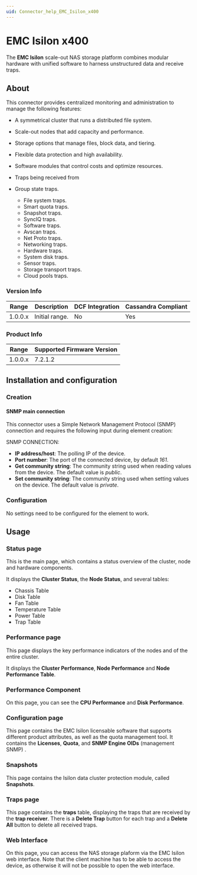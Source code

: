 ```yaml
---
uid: Connector_help_EMC_Isilon_x400
---
```


# EMC Isilon x400

The **EMC Isilon** scale-out NAS storage platform combines modular hardware with unified software to harness unstructured data and receive traps.

## About

This connector provides centralized monitoring and administration to manage the following features:

- A symmetrical cluster that runs a distributed file system.

- Scale-out nodes that add capacity and performance.

- Storage options that manage files, block data, and tiering.

- Flexible data protection and high availability.

- Software modules that control costs and optimize resources.

- Traps being received from

- Group state traps.
  - File system traps.
  - Smart quota traps.
  - Snapshot traps.
  - SyncIQ traps.
  - Software traps.
  - Avscan traps.
  - Net Proto traps.
  - Networking traps.
  - Hardware traps.
  - System disk traps.
  - Sensor traps.
  - Storage transport traps.
  - Cloud pools traps.

### Version Info

| Range | Description | DCF Integration | Cassandra Compliant |
|------------------|-----------------|---------------------|-------------------------|
| 1.0.0.x          | Initial range.  | No                  | Yes                     |

### Product Info

| Range | Supported Firmware Version |
|------------------|-----------------------------|
| 1.0.0.x          | 7.2.1.2                     |

## Installation and configuration

### Creation

#### SNMP main connection

This connector uses a Simple Network Management Protocol (SNMP) connection and requires the following input during element creation:

SNMP CONNECTION:

- **IP address/host**: The polling IP of the device.
- **Port number**: The port of the connected device, by default *161*.
- **Get community string**: The community string used when reading values from the device. The default value is *public*.
- **Set community string**: The community string used when setting values on the device. The default value is *private*.

### Configuration

No settings need to be configured for the element to work.

## Usage

### Status page

This is the main page, which contains a status overview of the cluster, node and hardware components.

It displays the **Cluster Status**, the **Node Status**, and several tables:

- Chassis Table
- Disk Table
- Fan Table
- Temperature Table
- Power Table
- Trap Table

### Performance page

This page displays the key performance indicators of the nodes and of the entire cluster.

It displays the **Cluster Performance**, **Node Performance** and **Node Performance Table**.

### Performance Component

On this page, you can see the **CPU Performance** and **Disk Performance**.

### Configuration page

This page contains the EMC Isilon licensable software that supports different product attributes, as well as the quota management tool. It contains the **Licenses**, **Quota**, and **SNMP Engine OIDs** (management SNMP) .

### Snapshots

This page contains the Isilon data cluster protection module, called **Snapshots**.

### Traps page

This page contains the **traps** table, displaying the traps that are received by the **trap receiver**. There is a **Delete Trap** button for each trap and a **Delete All** button to delete all received traps.

### Web Interface

On this page, you can access the NAS storage plaform via the EMC Isilon web interface. Note that the client machine has to be able to access the device, as otherwise it will not be possible to open the web interface.
